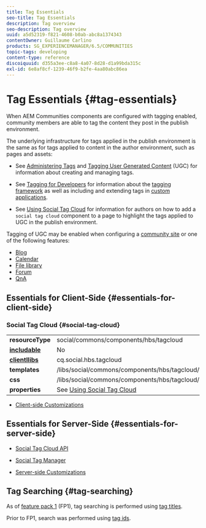 ```yaml
---
title: Tag Essentials
seo-title: Tag Essentials
description: Tag overview
seo-description: Tag overview
uuid: a5d52319-f821-4608-b0ab-abc8a1374343
contentOwner: Guillaume Carlino
products: SG_EXPERIENCEMANAGER/6.5/COMMUNITIES
topic-tags: developing
content-type: reference
discoiquuid: d355a3ee-c8a8-4a07-8d28-d1a99bda315c
exl-id: 6e8af8cf-1239-46f9-b2fe-4aa80abc86ea
---
```

# Tag Essentials {#tag-essentials}

When AEM Communities components are configured with tagging enabled, community members are able to tag the content they post in the publish environment.

The underlying infrastructure for tags applied in the publish environment is the same as for tags applied to content in the author environment, such as pages and assets:

* See [Administering Tags](../../help/sites-administering/tags.md) and [Tagging User Generated Content](tag-ugc.md) (UGC) for information about creating and managing tags.

* See [Tagging for Developers](../../help/sites-developing/tags.md) for information about the [tagging framework](../../help/sites-developing/framework.md) as well as including and extending tags in [custom applications](../../help/sites-developing/building.md).

* See [Using Social Tag Cloud](tagcloud.md) for information for authors on how to add a `social tag cloud` component to a page to highlight the tags applied to UGC in the publish environment.

Tagging of UGC may be enabled when configuring a [community site](sites-console.md#tagging) or one of the following features:

* [Blog](blog-feature.md)
* [Calendar](calendar.md)
* [File library](file-library.md)
* [Forum](forum.md)
* [QnA](working-with-qna.md)

## Essentials for Client-Side {#essentials-for-client-side}

### Social Tag Cloud {#social-tag-cloud}

<table>
 <tbody>
  <tr>
   <td> <strong>resourceType</strong></td>
   <td>social/commons/components/hbs/tagcloud</td>
  </tr>
  <tr>
   <td> <a href="scf.md#add-or-include-a-communities-component"><strong>includable</strong></a></td>
   <td>No</td>
  </tr>
  <tr>
   <td> <a href="clientlibs.md"><strong>clientllibs</strong></a></td>
   <td>cq.social.hbs.tagcloud</td>
  </tr>
  <tr>
   <td> <strong>templates</strong></td>
   <td> /libs/social/commons/components/hbs/tagcloud/tagcloud.hbs<br /> </td>
  </tr>
  <tr>
   <td> <strong>css</strong></td>
   <td> /libs/social/commons/components/hbs/tagcloud/clientlibs/tagcloud.css</td>
  </tr>
  <tr>
   <td><strong>properties</strong></td>
   <td>See <a href="tagcloud.md">Using Social Tag Cloud</a></td>
  </tr>
 </tbody>
</table>

* [Client-side Customizations](client-customize.md)

## Essentials for Server-Side {#essentials-for-server-side}

* [Social Tag Cloud API](https://helpx.adobe.com/experience-manager/6-5/sites/developing/using/reference-materials/javadoc/com/adobe/cq/social/commons/tagcloud/api/package-summary.html)

* [Social Tag Manager](https://helpx.adobe.com/experience-manager/6-5/sites/developing/using/reference-materials/javadoc/com/adobe/cq/social/commons/tagging/package-summary.html)

* [Server-side Customizations](server-customize.md)

## Tag Searching {#tag-searching}

As of [feature pack 1](deploy-communities.md#latestfeaturepack) (FP1), tag searching is performed using [tag titles](../../help/sites-developing/framework.md#tag-characteristics).

Prior to FP1, search was performed using [tag ids](../../help/sites-developing/framework.md#tagid).
